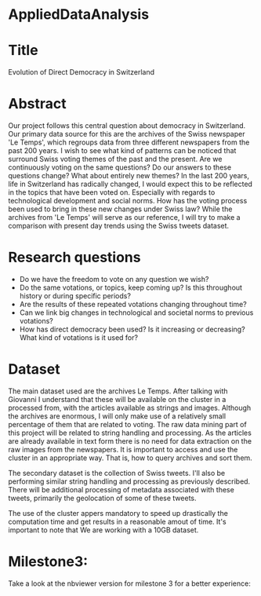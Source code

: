 # AppliedDataAnalysis

# Title
Evolution of Direct Democracy in Switzerland

# Abstract
Our project follows this central question about democracy in Switzerland.
Our primary data source for this are the archives of the Swiss newspaper 'Le Temps',
which regroups data from three different newspapers from the past 200 years.
I wish to see what kind of patterns can be noticed that surround Swiss voting
themes of the past and the present. Are we continuously voting on the same questions?
Do our answers to these questions change? What about entirely new themes? In
the last 200 years, life in Switzerland has radically changed, I would expect
this to be reflected in the topics that have been voted on. Especially with
regards to technological development and social norms. How has the voting
process been used to bring in these new changes under Swiss law?
While the archives from 'Le Temps' will serve as our reference, I will try to
make a comparison with present day trends using the Swiss tweets dataset.

# Research questions
* Do we have the freedom to vote on any question we wish?
* Do the same votations, or topics, keep coming up? Is this throughout history
or during specific periods?
* Are the results of these repeated votations changing throughout time?
* Can we link big changes in technological and societal norms to previous votations?
* How has direct democracy been used? Is it increasing or decreasing? What kind
of votations is it used for?

# Dataset
The main dataset used are the archives Le Temps. After talking with
Giovanni I understand that these will be available on the cluster in a
processed from, with the articles available as strings and images. Although
the archives are enormous, I will only make use of a relatively small percentage
of them that are related to voting. The raw data mining part of this project
will be related to string handling and processing. As the articles are already
available in text form there is no need for data extraction on the raw images
from the newspapers. It is important to access and use the cluster in an 
appropriate way. That is, how to query archives and sort them.

The secondary dataset is the collection of Swiss tweets. I'll also
be performing similar string handling and processing as previously described. 
There will be additional processing of metadata associated with these tweets,
primarily the geolocation of some of these tweets.


The use of the cluster appers mandatory to speed up drastically the computation
time and get results in a reasonable amout of time. It's important to note that
We are working with a 10GB dataset.

# Milestone3:

Take a look at the nbviewer version for milestone 3 for a better experience:


